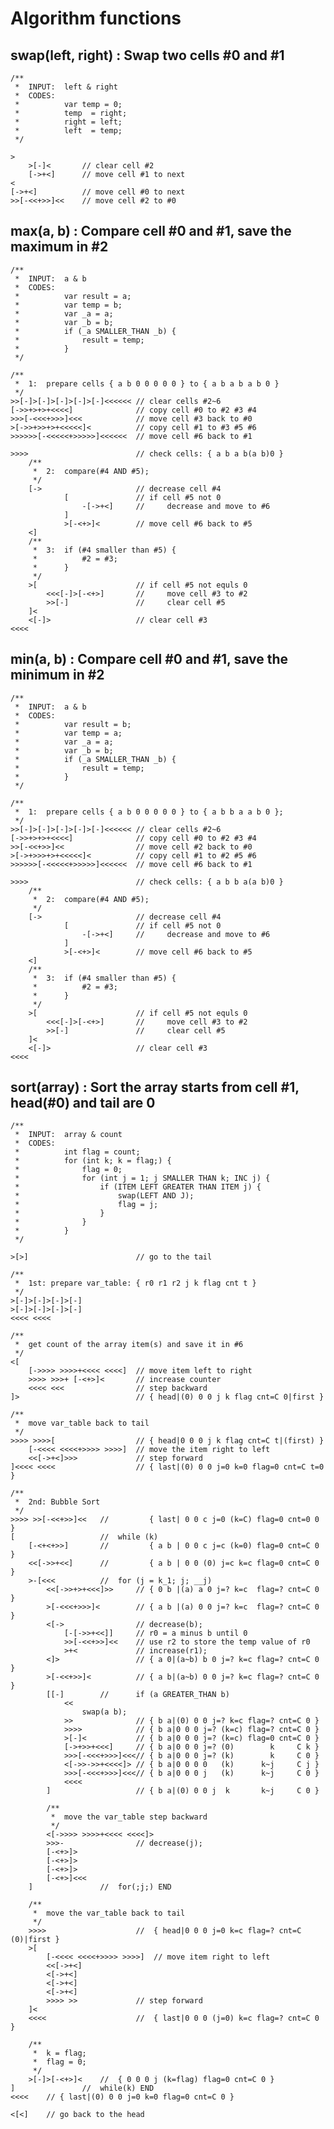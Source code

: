 # Algorithm functions

## swap(left, right) : Swap two cells #0 and #1
    /**
     *  INPUT:  left & right
     *  CODES:
     *          var temp = 0;
     *          temp  = right;
     *          right = left;
     *          left  = temp;
     */
    
    >
        >[-]<       // clear cell #2
        [->+<]      // move cell #1 to next
    <
    [->+<]          // move cell #0 to next
    >>[-<<+>>]<<    // move cell #2 to #0

## max(a, b) : Compare cell #0 and #1, save the maximum in #2
    /**
     *  INPUT:  a & b
     *  CODES:
     *          var result = a;
     *          var temp = b;
     *          var _a = a;
     *          var _b = b;
     *          if (_a SMALLER_THAN _b) {
     *              result = temp;
     *          }
     */
    
    /**
     *  1:  prepare cells { a b 0 0 0 0 0 } to { a b a b a b 0 }
     */
    >>[-]>[-]>[-]>[-]>[-]<<<<<< // clear cells #2~6
    [->>+>+>+<<<<]              // copy cell #0 to #2 #3 #4
    >>>[-<<<+>>>]<<<            // move cell #3 back to #0
    >[->>+>>+>+<<<<<]<          // copy cell #1 to #3 #5 #6
    >>>>>>[-<<<<<+>>>>>]<<<<<<  // move cell #6 back to #1
    
    >>>>                        // check cells: { a b a b(a b)0 }
        /**
         *  2:  compare(#4 AND #5);
         */
        [->                     // decrease cell #4
                [               // if cell #5 not 0
                    -[->+<]     //     decrease and move to #6
                ]
                >[-<+>]<        // move cell #6 back to #5
        <]
        /**
         *  3:  if (#4 smaller than #5) {
         *          #2 = #3;
         *      }
         */
        >[                      // if cell #5 not equls 0
            <<<[-]>[-<+>]       //     move cell #3 to #2
            >>[-]               //     clear cell #5
        ]<
        <[-]>                   // clear cell #3
    <<<<

## min(a, b) : Compare cell #0 and #1, save the minimum in #2
    /**
     *  INPUT:  a & b
     *  CODES:
     *          var result = b;
     *          var temp = a;
     *          var _a = a;
     *          var _b = b;
     *          if (_a SMALLER_THAN _b) {
     *              result = temp;
     *          }
     */
    
    /**
     *  1:  prepare cells { a b 0 0 0 0 0 } to { a b b a a b 0 };
     */
    >>[-]>[-]>[-]>[-]>[-]<<<<<< // clear cells #2~6
    [->>+>+>+<<<<]              // copy cell #0 to #2 #3 #4
    >>[-<<+>>]<<                // move cell #2 back to #0
    >[->+>>>+>+<<<<<]<          // copy cell #1 to #2 #5 #6
    >>>>>>[-<<<<<+>>>>>]<<<<<<  // move cell #6 back to #1
    
    >>>>                        // check cells: { a b b a(a b)0 }
        /**
         *  2:  compare(#4 AND #5);
         */
        [->                     // decrease cell #4
                [               // if cell #5 not 0
                    -[->+<]     //     decrease and move to #6
                ]
                >[-<+>]<        // move cell #6 back to #5
        <]
        /**
         *  3:  if (#4 smaller than #5) {
         *          #2 = #3;
         *      }
         */
        >[                      // if cell #5 not equls 0
            <<<[-]>[-<+>]       //     move cell #3 to #2
            >>[-]               //     clear cell #5
        ]<
        <[-]>                   // clear cell #3
    <<<<

## sort(array) : Sort the array starts from cell #1, head(#0) and tail are 0
    /**
     *  INPUT:  array & count
     *  CODES:
     *          int flag = count;
     *          for (int k; k = flag;) {
     *              flag = 0;
     *              for (int j = 1; j SMALLER THAN k; INC j) {
     *                  if (ITEM LEFT GREATER THAN ITEM j) {
     *                      swap(LEFT AND J);
     *                      flag = j;
     *                  }
     *              }
     *          }
     */
    
    >[>]                        // go to the tail
    
    /**
     *  1st: prepare var_table: { r0 r1 r2 j k flag cnt t }
     */
    >[-]>[-]>[-]>[-]
    >[-]>[-]>[-]>[-]
    <<<< <<<<
    
    /**
     *  get count of the array item(s) and save it in #6
     */
    <[
        [->>>> >>>>+<<<< <<<<]  // move item left to right
        >>>> >>>+ [-<+>]<       // increase counter
        <<<< <<<                // step backward
    ]>                          // { head|(0) 0 0 j k flag cnt=C 0|first }
    
    /**
     *  move var_table back to tail
     */
    >>>> >>>>[                  // { head|0 0 0 j k flag cnt=C t|(first) }
        [-<<<< <<<<+>>>> >>>>]  // move the item right to left
        <<[->+<]>>>             // step forward
    ]<<<< <<<<                  // { last|(0) 0 0 j=0 k=0 flag=0 cnt=C t=0 }
    
    /**
     *  2nd: Bubble Sort
     */
    >>>> >>[-<<+>>]<<   //         { last| 0 0 c j=0 (k=C) flag=0 cnt=0 0 }
    [                   //  while (k)
        [-<+<+>>]       //         { a b | 0 0 c j=c (k=0) flag=0 cnt=C 0 }
        <<[->>+<<]      //         { a b | 0 0 (0) j=c k=c flag=0 cnt=C 0 }
        >-[<<<          //  for (j = k_1; j; __j)
            <<[->>+>+<<<]>>     // { 0 b |(a) a 0 j=? k=c  flag=? cnt=C 0 }
            >[-<<<+>>>]<        // { a b |(a) 0 0 j=? k=c  flag=? cnt=C 0 }
            <[->                // decrease(b);
                [-[->>+<<]]     // r0 = a minus b until 0
                >>[-<<+>>]<<    // use r2 to store the temp value of r0
                >+<             // increase(r1);
            <]>                 // { a 0|(a~b) b 0 j=? k=c flag=? cnt=C 0 }
            >[-<<+>>]<          // { a b|(a~b) 0 0 j=? k=c flag=? cnt=C 0 }
            [[-]        //      if (a GREATER_THAN b)
                <<
                    swap(a b);
                >>              // { b a|(0) 0 0 j=? k=c flag=? cnt=C 0 }
                >>>>            // { b a|0 0 0 j=? (k=c) flag=? cnt=C 0 }
                >[-]<           // { b a|0 0 0 j=? (k=c) flag=0 cnt=C 0 }
                [->+>>+<<<]     // { b a|0 0 0 j=? (0)        k     C k }
                >>>[-<<<+>>>]<<<// { b a|0 0 0 j=? (k)        k     C 0 }
                <[->>->>+<<<<]> // { b a|0 0 0 0   (k)      k~j     C j }
                >>>[-<<<+>>>]<<<// { b a|0 0 0 j   (k)      k~j     C 0 }
                <<<<
            ]                   // { b a|(0) 0 0 j  k       k~j     C 0 }
            
            /**
             *  move the var_table step backward
             */
            <[->>>> >>>>+<<<< <<<<]>
            >>>-                // decrease(j);
            [-<+>]>
            [-<+>]>
            [-<+>]>
            [-<+>]<<<
        ]               //  for(;j;) END
        
        /**
         *  move the var_table back to tail
         */
        >>>>                    //  { head|0 0 0 j=0 k=c flag=? cnt=C (0)|first }
        >[
            [-<<<< <<<<+>>>> >>>>]  // move item right to left
            <<[->+<]
            <[->+<]
            <[->+<]
            <[->+<]
            >>>> >>             // step forward
        ]<
        <<<<                    //  { last|0 0 0 (j=0) k=c flag=? cnt=C 0 }
        
        /**
         *  k = flag;
         *  flag = 0;
         */
        >[-]>[-<+>]<    //  { 0 0 0 j (k=flag) flag=0 cnt=C 0 }
    ]               //  while(k) END
    <<<<    // { last|(0) 0 0 j=0 k=0 flag=0 cnt=C 0 }
    
    <[<]    // go back to the head
